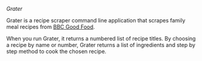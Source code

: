 *Grater*

Grater is a recipe scraper command line application that scrapes family meal recipes from [BBC Good Food](https://www.bbcgoodfood.com/recipes/collection/family-meal).

When you run Grater, it returns a numbered list of recipe titles. 
By choosing a recipe by name or number, Grater returns a list of ingredients and step by step method to cook the chosen recipe. 


